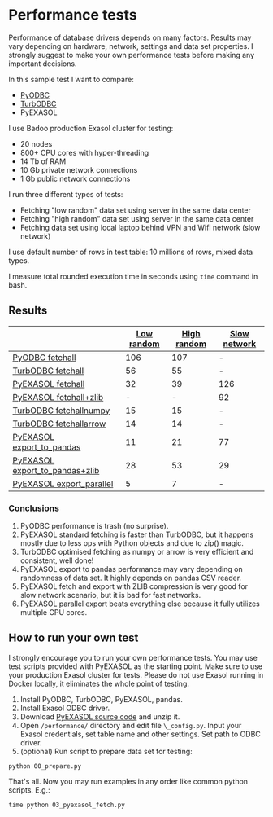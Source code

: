 # Performance tests

Performance of database drivers depends on many factors. Results may vary depending on hardware, network, settings and data set properties. I strongly suggest to make your own performance tests before making any important decisions.

In this sample test I want to compare:

- [PyODBC](https://github.com/mkleehammer/pyodbc)
- [TurbODBC](https://github.com/blue-yonder/turbodbc)
- PyEXASOL

I use Badoo production Exasol cluster for testing:
- 20 nodes
- 800+ CPU cores with hyper-threading
- 14 Tb of RAM
- 10 Gb private network connections
- 1 Gb public network connections

I run three different types of tests:

- Fetching "low random" data set using server in the same data center
- Fetching "high random" data set using server in the same data center
- Fetching data set using local laptop behind VPN and Wifi network (slow network)

I use default number of rows in test table: 10 millions of rows, mixed data types.

I measure total rounded execution time in seconds using `time` command in bash.

## Results

| | [Low random](/performance/_low_random.log) | [High random](/performance/_high_random.log) | [Slow network](/performance/_remote.log) |
| --- | --- | --- | --- |
| [PyODBC fetchall](/performance/01_pyodbc_fetch.py) | 106 | 107 | - |
| [TurbODBC fetchall](/performance/02_turbodbc_fetch.py) | 56 | 55 | - |
| [PyEXASOL fetchall](/performance/03_pyexasol_fetch.py) | 32 | 39 | 126 |
| [PyEXASOL fetchall+zlib](/performance/03_pyexasol_fetch.py) | - | - | 92 |
| [TurbODBC fetchallnumpy](/performance/04_turbodbc_pandas_numpy.py) | 15 | 15 | - |
| [TurbODBC fetchallarrow](/performance/05_turbodbc_pandas_arrow.py) | 14 | 14 | - |
| [PyEXASOL export_to_pandas](/performance/06_pyexasol_pandas.py) | 11 | 21 | 77 |
| [PyEXASOL export_to_pandas+zlib](/performance/07_pyexasol_pandas_compress.py) | 28 | 53 | 29 |
| [PyEXASOL export_parallel](/performance/08_pyexasol_pandas_parallel.py) | 5 | 7 | - |

### Conclusions

1. PyODBC performance is trash (no surprise).
2. PyEXASOL standard fetching is faster than TurbODBC, but it happens mostly due to less ops with Python objects and due to zip() magic.
3. TurbODBC optimised fetching as numpy or arrow is very efficient and consistent, well done!
4. PyEXASOL export to pandas performance may vary depending on randomness of data set. It highly depends on pandas CSV reader.
5. PyEXASOL fetch and export with ZLIB compression is very good for slow network scenario, but it is bad for fast networks.
6. PyEXASOL parallel export beats everything else because it fully utilizes multiple CPU cores.

## How to run your own test

I strongly encourage you to run your own performance tests. You may use test scripts provided with PyEXASOL as the starting point. Make sure to use your production Exasol cluster for tests. Please do not use Exasol running in Docker locally, it eliminates the whole point of testing.

1. Install PyODBC, TurbODBC, PyEXASOL, pandas.
2. Install Exasol ODBC driver.
3. Download [PyEXASOL source code](https://github.com/badoo/pyexasol/archive/master.zip) and unzip it.
4. Open `/performance/` directory and edit file `\_config.py`. Input your Exasol credentials, set table name and other settings. Set path to ODBC driver.
5. (optional) Run script to prepare data set for testing:
```
python 00_prepare.py
```

That's all. Now you may run examples in any order like common python scripts. E.g.:
```
time python 03_pyexasol_fetch.py
```
